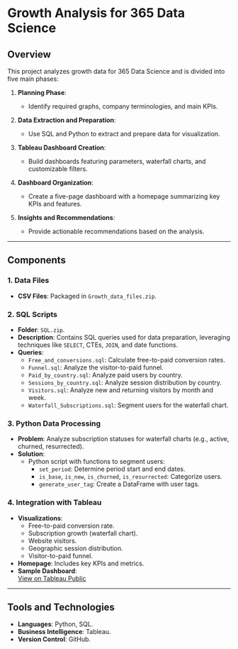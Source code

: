 # Growth Analysis for 365 Data Science

## Overview  
This project analyzes growth data for 365 Data Science and is divided into five main phases:  

1. **Planning Phase**:  
   - Identify required graphs, company terminologies, and main KPIs.  

2. **Data Extraction and Preparation**:  
   - Use SQL and Python to extract and prepare data for visualization.  

3. **Tableau Dashboard Creation**:  
   - Build dashboards featuring parameters, waterfall charts, and customizable filters.  

4. **Dashboard Organization**:  
   - Create a five-page dashboard with a homepage summarizing key KPIs and features.  

5. **Insights and Recommendations**:  
   - Provide actionable recommendations based on the analysis.  

---

## Components  

### 1. Data Files  
- **CSV Files**: Packaged in `Growth_data_files.zip`.  

### 2. SQL Scripts  
- **Folder**: `SQL.zip`.  
- **Description**: Contains SQL queries used for data preparation, leveraging techniques like `SELECT`, CTEs, `JOIN`, and date functions.  
- **Queries**:  
  - `Free_and_conversions.sql`: Calculate free-to-paid conversion rates.  
  - `Funnel.sql`: Analyze the visitor-to-paid funnel.  
  - `Paid_by_country.sql`: Analyze paid users by country.  
  - `Sessions_by_country.sql`: Analyze session distribution by country.  
  - `Visitors.sql`: Analyze new and returning visitors by month and week.  
  - `Waterfall_Subscriptions.sql`: Segment users for the waterfall chart.

### 3. Python Data Processing  
- **Problem**: Analyze subscription statuses for waterfall charts (e.g., active, churned, resurrected).  
- **Solution**:  
  - Python script with functions to segment users:  
    - `set_period`: Determine period start and end dates.  
    - `is_base`, `is_new`, `is_churned`, `is_resurrected`: Categorize users.  
    - `generate_user_tag`: Create a DataFrame with user tags.  

### 4. Integration with Tableau  
- **Visualizations**:  
  - Free-to-paid conversion rate.  
  - Subscription growth (waterfall chart).  
  - Website visitors.  
  - Geographic session distribution.  
  - Visitor-to-paid funnel.  
- **Homepage**: Includes key KPIs and metrics.  
- **Sample Dashboard**:  
  [View on Tableau Public](https://public.tableau.com/views/GrowthDataDashboard_17329849377290/DashboardHome?:language=en-US&:sid=&:redirect=auth&:display_count=n&:origin=viz_share_link)

---

## Tools and Technologies  

- **Languages**: Python, SQL.  
- **Business Intelligence**: Tableau.  
- **Version Control**: GitHub.  
